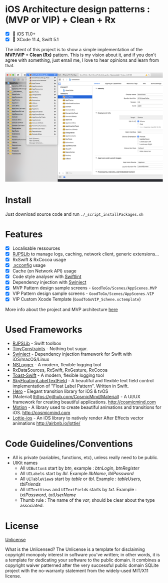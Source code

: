 # iOS Architecture design patterns : (MVP or VIP) + Clean + Rx

- [x] 📱  iOS 11.0+
- [x] 🔨  XCode 11.4, Swift 5.1

The intent of this project is to show a simple implementation of the __MVP/VIP + Clean (Rx)__ pattern. This is my vision about it, and if you don't agree with something, just email me, I love to hear opinions and learn from that.


![Preview](__Documents__/ReadmeImages/readme_2.png)


# Install

Just download source code and run  `./_script_installPackages.sh`

# Features

- [x] Localisable ressources
- [x] [RJPSLib](https://github.com/ricardopsantos/RJPSLib) to manage logs, caching, network client, generic extensions...
- [x] RxSwift & RxCocoa usage
- [x] [.xcconfig](https://nshipster.com/xcconfig/) usage
- [x] Cache (on Network API) usage
- [x] Code style analyser with [Swiftlint](https://github.com/realm/SwiftLint)
- [x] Dependency injection with [Swinject](https://github.com/Swinject/Swinject)
- [x] MVP Pattern design sample screens - `GoodToGo/Scenes/AppScenes.MVP`
- [x] VIP Pattern design sample screens - `GoodToGo/Scenes/AppScenes.VIP`
- [x] VIP Custom Xcode Template (`GoodToGoVIP_Schene.xctemplate`)

More info about the project and MVP architecture [here](https://github.com/ricardopsantos/RJPS_MVPCleanRx/tree/master/Docs)
 
 # Used Frameworks

 * [RJPSLib](https://github.com/ricardopsantos/RJPSLib) - Swift toolbox
 * [TinyConstraints](https://github.com/roberthein/TinyConstraints) - Nothing but sugar.
 * [Swinject](https://github.com/Swinject/Swinject) - Dependency injection framework for Swift with iOS/macOS/Linux
 * [NSLogger](https://github.com/fpillet/NSLogger) - A modern, flexible logging tool
 * RxDataSources, RxSwift, RxGesture, RxCocoa
 * [Toast-Swift](https://github.com/scalessec/Toast-Swift) - A modern, flexible logging tool
 * [SkyFloatingLabelTextField](https://github.com/Skyscanner/SkyFloatingLabelTextField) - A beautiful and flexible text field control implementation of "Float Label Pattern". Written in Swift.
 * [Hero](https://github.com/HeroTransitions/Hero) - Elegant transition library for iOS & tvOS
 * (Material)(https://github.com/CosmicMind/Material) - A UI/UX framework for creating beautiful applications. http://cosmicmind.com
 * [Motion](https://github.com/CosmicMind/Motion) - A library used to create beautiful animations and transitions for iOS. http://cosmicmind.com
 * [Lottie-ios](https://github.com/airbnb/lottie-ios) - An iOS library to natively render After Effects vector animations http://airbnb.io/lottie/
 
# Code Guidelines/Conventions

* All is private (variables, functions, etc), unless really need to be public.
* UIKit names
    * All `UIButton`s start by _btn_, example : _btnLogin_, _btnRegister_
    * All `UILabel`s start by _lbl_. Example _llbName_, _lblPassword_
    * All `UITableView`s start by _table_ or _tbl_. Example : _tableUsers_, _tblFriends_
    * All `UITextViews` and `UITextField`s starts by _txt_. Example : _txtPassword_, _txtUserName_
    * Thumb rule : The name of the _var_, should be clear about the type associated. 
    

# License

[Unlicense](http://unlicense.org)

What is the Unlicensed?
The Unlicense is a template for disclaiming copyright monopoly interest in software you've written; in other words, it is a template for dedicating your software to the public domain. It combines a copyright waiver patterned after the very successful public domain SQLite project with the no-warranty statement from the widely-used MIT/X11 license.
